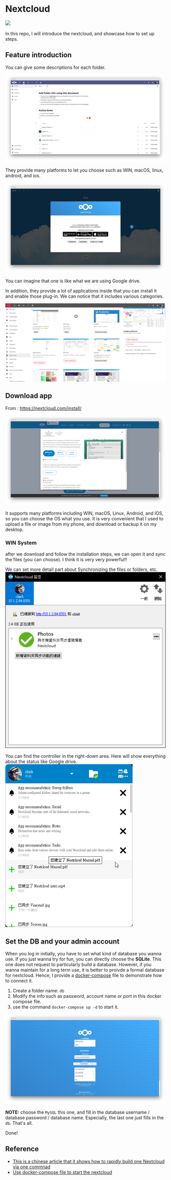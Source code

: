 # Nextcloud 
[![](https://img.shields.io/badge/Author-Chieh-blue)](./)

In this repo, I will introduce the nextcloud, and showcase how to set up steps.

## Feature introduction

You can give some descriptions for each folder.

![](./assets/add-info.png)

They provide many platforms to let you choose such as WIN, macOS, linux, android, and ios.

![](./assets/apps.png)

You can imagine that one is like what we are using Google drive.

In addition, they provide a lot of applications inside that you can install it and enable those plug-in. We can notice that it includes various categories.

![](./assets/app-inside.png)

## Download app

From : https://nextcloud.com/install/

![](./assets/win.png)

It supports many platforms including WIN, macOS, Linux, Android, and IOS, so you can choose the OS what you use. It is very convenient that I used to upload a file or image from my phone, and download or backup it on my desktop.

### WIN System

after we download and follow the installation steps, we can open it and sync the files (you can choose). I think it is very very powerful!!

We can set more detail part about Synchronizing the files or folders, etc.
![](./assets/info.png)

You can find the controller in the right-down area.
Here will show everything about the status like Google drive.
![](./assets/control-area.png)

## Set the DB and your admin account
When you log in initially, you have to set what kind of database you wanna use. If you just wanna try for fun, you can directly choose the **SQLite**. This one does not request to particularly build a database.
However, if you wanna maintain for a long term use, it is better to proivde a formal database for nextcloud. Hence, I provide a [docker-compose](./docker-compose.yml) file to demonstrate how to connect it.

1. Create a folder name: `db` 
2. Modify the info such as password, account name or port in this docker compose file.
3. use the command `docker-compose up -d` to start it.

![](./assets/setup-ui-db.png)

**NOTE:** choose the `MySQL` this one, and fill in the database username / database password / database name. Especially, the last one just fills in the `db`. That's all. 

Done!

## Reference
- [This is a chinese article that it shows how to rapidly build one Nextcloud via one commnad](https://zhuanlan.zhihu.com/p/108301496)
- [Use docker-compose file to start the nextcloud](https://zhuanlan.zhihu.com/p/107820215)